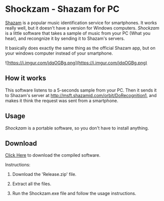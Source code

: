 # Shockzam - Shazam for PC #
[Shazam](http://www.shazam.com) is a popular music identification service for smartphones.
It works really well, but it doesn't have a version for Windows computers.
_Shockzam_ is a little software that takes a sample of music from your PC (What you hear), and recongnize it by sending it to Shazam's servers.

It basically does exactly the same thing as the official Shazam app, but on your windows computer instead of your smartphone.

![https://i.imgur.com/jdqOGBg.png](https://i.imgur.com/jdqOGBg.png)


## How it works ##
This software listens to a 5-seconds sample from your PC. Then it sends it to Shazam's server at http://msft.shazamid.com/orbit/DoRecognition1, and makes it think the request was sent from a smartphone.

## Usage ##
_Shockzam_ is a portable software, so you don't have to install anything.

## Download ##
[Click Here](https://github.com/weespin/Shockzam/releases) to download the compiled software.

Instructions:

1. Download the 'Release.zip' file.

2. Extract all the files.

3. Run the Shockzam.exe file and follow the usage instructions.
